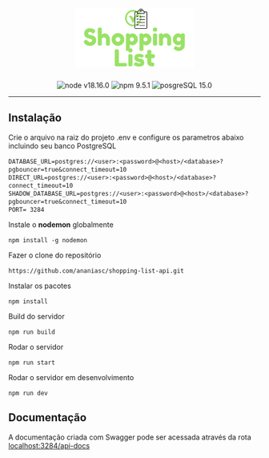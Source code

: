 <h1 align="center">
    <img alt="Shopping List" src=".docs/shopping-list.png" height="120px" />
</h1>

<p align="center">
  <img alt="node v18.16.0" src="https://img.shields.io/badge/node-v18.16.0-blue"/>
  <img alt="npm 9.5.1" src="https://img.shields.io/badge/npm-9.5.1-blue"/>
  <img alt="posgreSQL 15.0" src="https://img.shields.io/badge/postgreSQL-15.0-blue"/>
</p>

---

## Instalação

Crie o arquivo na raiz do projeto .env e configure os parametros abaixo incluindo seu banco PostgreSQL

```
DATABASE_URL=postgres://<user>:<password>@<host>/<database>?pgbouncer=true&connect_timeout=10
DIRECT_URL=postgres://<user>:<password>@<host>/<database>?connect_timeout=10
SHADOW_DATABASE_URL=postgres://<user>:<password>@<host>/<database>?pgbouncer=true&connect_timeout=10
PORT= 3284
```

Instale o **nodemon** globalmente

```
npm install -g nodemon
```

Fazer o clone do repositório

```
https://github.com/ananiasc/shopping-list-api.git
```

Instalar os pacotes

```
npm install
```

Build do servidor

```
npm run build
```

Rodar o servidor

```
npm run start
```

Rodar o servidor em desenvolvimento

```
npm run dev
```

## Documentação

A documentação criada com Swagger pode ser acessada através da rota [localhost:3284/api-docs](http://localhost:3284/api-docs)